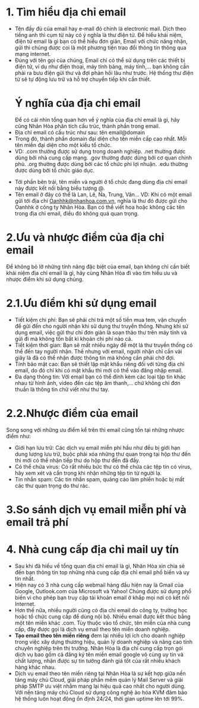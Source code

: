 # 1. Tìm hiểu địa chỉ email
- Tên đầy đủ của email hay e-mail đó chính là electronic mail. Dịch theo tiếng anh thì cụm từ này có ý nghĩa là thư điện tử. Để hiểu khái niệm, điện tử email là gì bạn có thể hiểu đơn giản, Email với chức năng nhận, gửi thì chúng được coi là một phương tiện trao đổi thông tin thông qua mạng internet.
- Đúng với tên gọi của chúng, Email chỉ có thể sử dụng trên các thiết bị điện tử, ví dụ như điện thoại, máy tính bảng, máy tính,... bạn không cần phải ra bưu điện gửi thư và đợi phản hồi lâu như trước. Hệ thống thư điện tử sẽ tự động lưu trữ và hỗ trợ chuyển tiếp khi cần thiết.
  # Ý nghĩa của địa chỉ email
  Để có cái nhìn tổng quan hơn về ý nghĩa của địa chỉ email là gì, hãy cũng Nhân Hòa phân tích cấu trúc, thành phần trong email.
- Địa chỉ email có cấu trúc như sau: tên email@domain
- Trong đó, thành phần domain đại diện cho tên miền cấp cao nhất. Mỗi tên miền đại diện cho một kiểu tổ chức.
- VD:
.com thường được sử dụng trong doanh nghiệp.
.net thường được dùng bởi nhà cung cấp mạng.
.gov thường được dùng bởi cơ quan chính phủ.
.org thường được dùng bởi các tổ chức phi lợi nhuận.
.edu thường được dùng bởi tổ chức giáo dục.
+ Tới phần bên trái, tên miền và người ở tổ chức đang dùng địa chỉ email này được kết nối bằng biểu tượng @.
+ Tên email ở đây có thể là Lan, Lê, Na, Trung, Vân…
VD: Khi có một email gửi tới địa chỉ Oanhhk@nhanhoa.com.vn, nghĩa là thư đó được gửi cho Oanhhk ở công ty Nhân Hòa.
Bạn có thể viết hoa hoặc không các tên trong địa chỉ email, điều đó không quá quan trọng.
# 2.Ưu và nhược điểm của địa chỉ email
Để không bỏ lỡ những tính năng đặc biệt của email, bạn không chỉ cần biết khái niệm địa chỉ email là gì, hãy cùng Nhân Hòa đi vào tìm hiểu ưu và nhược điểm khi sử dụng chúng.
# 2.1.Ưu điểm khi sử dụng email
- Tiết kiệm chi phí: Bạn sẽ phải chi trả một số tiền mua tem, vận chuyển để gửi đến cho người nhận khi sử dụng thư truyền thống. Nhưng khi sử dụng email, việc gửi thư chỉ đơn giản là soạn thảo thư trên máy tính và gửi đi mà không tốn bất kì khoản chi phí nào cả.
- Tiết kiệm thời gian: Bạn sẽ mất nhiều ngày để một lá thư truyền thống có thể đến tay người nhận. Thế nhưng với email, người nhận chỉ cần vài giây là đã có thể nhận được thông tin mà không cần phải chờ đợi.
- Tính bảo mật cao: Bạn sẽ thiết lập mật khẩu riêng đối với từng địa chỉ email, do đó chỉ khi có mật khẩu thì mới có thể vào đăng nhập email.
- Đa dạng thông tin: Với email bạn có thể đính kèm các loại tập tin khác nhau từ hình ảnh, video đến các tệp âm thanh,... chứ không chỉ đơn thuần là thông tin chữ viết như thư tay.
# 2.2.Nhược điểm của email
Song song với những ưu điểm kể trên thì email cũng tồn tại những nhược điểm như:
  -  Giới hạn lưu trữ: Các dịch vụ email miễn phí hầu như đều bị giới hạn dung lượng lưu trữ, buộc phải xóa những thư quan trọng tại hộp thư đến thì mới có thể nhận tiếp thư do hộp thư đến đã đầy.
  -  Có thể chứa virus: Có rất nhiều bức thư có thể chứa các tệp tin có virus, hãy xem xét và cẩn trọng khi nhận những tệp tin từ người lạ.
  -  Tin nhắn spam: Các tin nhắn spam, quảng cáo làm phiền hoặc bị mất các thư quan trọng do thư rác.
# 3.So sánh dịch vụ email miễn phí và email trả phí
# 4. Nhà cung cấp địa chỉ mail uy tín
- Sau khi đã hiểu về tổng quan địa chỉ email là gì, Nhân Hòa xin chia sẻ đến bạn thông tin top những nhà cung cấp địa chỉ email phổ biến và uy tín nhất.
- Hiện nay có 3 nhà cung cấp webmail hàng đầu hiện nay là Gmail của Google, Outlook.com của Microsoft và Yahoo! Chúng được sử dụng phổ biến vì cho phép bạn truy cập tài khoản email ở khắp mọi nơi có kết nối Internet.
- Hơn thế nữa, nhiều người cũng có địa chỉ email do công ty, trường học hoặc tổ chức cung cấp để dùng nội bộ. Nhiều email được kết thúc bằng một tên miền khác .com. Tùy thuộc vào tổ chức, tên miền của nhà cung cấp, đây được gọi là dịch vụ email theo tên miền doanh nghiệp.
- **Tạo email theo tên miền riêng** đem lại nhiều lợi ích cho doanh nghiệp trong việc xây dựng thương hiệu, quản lý doanh nghiệp và nâng cao tính chuyên nghiệp trên thị trường. Nhân Hòa là địa chỉ cung cấp trọn gói dịch vụ bao gồm cả đăng ký tên miền email google vô cùng uy tín và chất lượng, nhận được sự tin tưởng đánh giá tốt của rất nhiều khách hàng khác nhau.
- Dịch vụ email theo tên miền riêng tại Nhân Hòa là sự kết hợp giữa nền tảng máy chủ Cloud, giải pháp phần mềm quản lý Mail Server và giải pháp SMTP ưu việt nhằm mang lại hiệu quả cao nhất cho người dùng. Với nền tảng máy chủ Cloud sử dụng công nghệ ảo hóa KVM đảm bảo hệ thống luôn hoạt động ổn định 24/24, thời gian uptime lên tới 99%.

